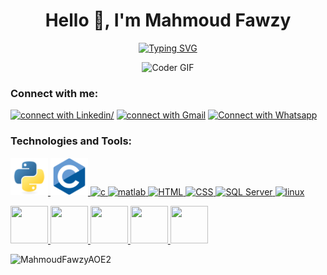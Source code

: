<h1 align="center">Hello 👋, I'm Mahmoud Fawzy</h1>

<p align="center">
 <a href="https://git.io/typing-svg"><img src="https://readme-typing-svg.herokuapp.com?font=Calibri&weight=275&size=45&duration=3000&pause=500&color=F7E124&center=true&vCenter=true&random=false&width=500&lines=Pythoneer/SoftwareTester" alt="Typing SVG" /></a>
</p>

<div align="center">
  <img src="https://miro.medium.com/v2/resize:fit:1400/1*1ojV4epPGRxhZE26dVI4pQ.gif" alt="Coder GIF" ">
</div>

<h3 align="left">Connect with me:</h3>
<p align="left">
<a href="https://www.linkedin.com/in/mft1998/"><img src="https://github.com/MahmoudFawzyAOE2/MahmoudFawzyAOE2/assets/76012086/f0106196-78ca-41c1-834b-c57ff313fab0" alt="connect with Linkedin/" height="80" width="80" /></a>
<a href="mailto:1998mft1998@gmail.com"><img  src="https://github.com/MahmoudFawzyAOE2/MahmoudFawzyAOE2/assets/76012086/44bfba69-13ee-4bca-bcf6-3337816f7566" alt="connect with Gmail" height="80" width="80" /></a>
<a href="http://wa.me/+201123398770"><img src="https://github.com/MahmoudFawzyAOE2/MahmoudFawzyAOE2/assets/76012086/ec90ab28-71f7-4dfc-93a6-9ee712ff7bf7" alt="Connect with Whatsapp" height="80" width="80" /></a>
 <!--
<a href="https://www.facebook.com/messages/t/mft1998"><img src="https://media4.giphy.com/media/v1.Y2lkPTc5MGI3NjExdHlwYmh4Mm83d3UxNTI5cnd1bmQ5M2NuM2tmNm1lcHdtdnF0MXQ3NyZlcD12MV9pbnRlcm5hbF9naWZfYnlfaWQmY3Q9cw/SILXCxsl7ZIz3pQS1r/giphy.webp" alt="Connect with Messenger" height="95" width="95" /></a>
 <a href="https://www.hackerrank.com/profile/houda0aoe2" target="blank"><img align="center" src="https://raw.githubusercontent.com/rahuldkjain/github-profile-readme-generator/master/src/images/icons/Social/hackerrank.svg" alt="houda0aoe2" height="30" width="40" /></a>
-->
</p>

<h3 align="left">Technologies and Tools:</h3>

<a href="https://www.python.org"><img src="https://raw.githubusercontent.com/devicons/devicon/master/icons/python/python-original.svg" alt="python" width="60" height="60"/> </a>
<a href="https://www.cprogramming.com/"><img src="https://raw.githubusercontent.com/devicons/devicon/master/icons/c/c-original.svg" alt="c" width="60" height="60"/> </a>
<a href="https://www.w3schools.com/cpp/"><img src="https://user-images.githubusercontent.com/25181517/192106073-90fffafe-3562-4ff9-a37e-c77a2da0ff58.png" alt="c" width="60" height="60"/> </a>
<a href="https://www.mathworks.com/"><img src="https://upload.wikimedia.org/wikipedia/commons/2/21/Matlab_Logo.png" alt="matlab" width="60" height="60"/> </a>
<a href="https://www.w3schools.com/html/"><img src="https://user-images.githubusercontent.com/25181517/192158954-f88b5814-d510-4564-b285-dff7d6400dad.png" alt="HTML" width="60" height="60"/> </a>
<a href="https://www.w3schools.com/css/"><img src="https://user-images.githubusercontent.com/25181517/183898674-75a4a1b1-f960-4ea9-abcb-637170a00a75.png" alt="CSS" width="60" height="60"/> </a>
<a href="https://www.microsoft.com/en-us/sql-server/sql-server-downloads"><img src="https://github.com/marwin1991/profile-technology-icons/assets/19180175/3b371807-db7c-45b4-8720-c0cfc901680a" alt="SQL Server" width="60" height="60"/> </a>
<a href="https://www.linux.org/"><img src="https://github.com/marwin1991/profile-technology-icons/assets/76662862/2481dc48-be6b-4ebb-9e8c-3b957efe69fa" alt="linux" width="60" height="60"/> </a>

<a href="https://atom-editor.cc/"> <img src="https://user-images.githubusercontent.com/25181517/190887571-ddd87d6e-77f8-41e7-b755-9b6d68e4fab7.png" width="60" height="60"/> </a>
<a href="https://www.codeblocks.org/" > <img src="https://freesoft.ru/storage/images/203/2025/202420/202420_normal.png" width="60" height="60"/> </a>
<a href="https://www.spyder-ide.org/" > <img src="https://encrypted-tbn0.gstatic.com/images?q=tbn:ANd9GcSsJN32wvegS1DOyiC3OzVOWF2uAxqgyzndqQ&s" width="60" height="60"/> </a>
<a href="https://jupyter.org/" > <img src="https://user-images.githubusercontent.com/25181517/183914128-3fc88b4a-4ac1-40e6-9443-9a30182379b7.png" width="60" height="60"/> </a>
<a href="https://www.atlassian.com/software/jira"> <img src="https://user-images.githubusercontent.com/25181517/183912952-83784e94-629d-4c34-a961-ae2ae795b662.png" width="60" height="60"/> </a>

 <!--
[![GitHub stats](https://github-readme-stats.vercel.app/api?username=MahmoudFawzyAOE2&show_icons=true&theme=great-gatsby)](https://github.com/MahmoudFawzyAOE2?tab=repositories)
-->

<p align="left"> <img src="https://komarev.com/ghpvc/?username=MahmoudFawzyAOE2&label=Profile%20views&color=0e75b6&style=flat" alt="MahmoudFawzyAOE2" /> </p>
